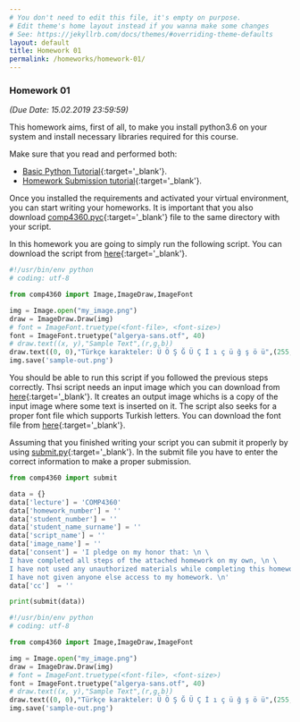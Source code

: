 ```yaml
---
# You don't need to edit this file, it's empty on purpose.
# Edit theme's home layout instead if you wanna make some changes
# See: https://jekyllrb.com/docs/themes/#overriding-theme-defaults
layout: default
title: Homework 01
permalink: /homeworks/homework-01/
---
```


### **Homework 01**

 _(Due Date: 15.02.2019 23:59:59)_

This homework aims, first of all, to make you install python3.6 on your system and install necessary libraries required for this course. 

Make sure that you read and performed both:
- [Basic Python Tutorial](/tutorials/basic-python-tutorial/){:target='_blank'}. 
- [Homework Submission tutorial](/tutorials/homework-submission-tutorial/){:target='_blank'}. 

Once you installed the requirements and activated your virtual environment, you can start writing your homeworks. It is important that you also download [comp4360.pyc](/homeworks/comp4360.pyc){:target='_blank'} file to the same directory with your script.

In this homework you are going to simply run the following script. You can download the script from [here](/homeworks/files/my_script.py){:target='_blank'}.

```python
#!/usr/bin/env python
# coding: utf-8

from comp4360 import Image,ImageDraw,ImageFont

img = Image.open("my_image.png")
draw = ImageDraw.Draw(img)
# font = ImageFont.truetype(<font-file>, <font-size>)
font = ImageFont.truetype("algerya-sans.otf", 40)
# draw.text((x, y),"Sample Text",(r,g,b))
draw.text((0, 0),"Türkçe karakteler: Ü Ö Ş Ğ Ü Ç İ ı ç ü ğ ş ö ü",(255,255,255),font=font)
img.save('sample-out.png')
```

You should be able to run this script if you followed the previous steps correctly. Thsi script needs an input image which you can download from [here](/homeworks/files/my_image.png){:target='_blank'}. It creates an output image whichs is a copy of the input image where some text is inserted on it. The script also seeks for a proper font file which supports Turkish letters. You can download the font file from [here](/homeworks/files/algerya-sans.otf){:target='_blank'}.

Assuming that you finished writing your script you can submit it properly by using [submit.py](/homeworks/submit.py){:target='_blank'}. In the submit file you have to enter the correct information to make a proper submission.

```python
from comp4360 import submit

data = {}
data['lecture'] = 'COMP4360'
data['homework_number'] = ''
data['student_number'] = ''
data['student_name_surname'] = ''
data['script_name'] = ''
data['image_name'] = ''
data['consent'] = 'I pledge on my honor that: \n \
I have completed all steps of the attached homework on my own, \n \
I have not used any unauthorized materials while completing this homework, and \n \
I have not given anyone else access to my homework. \n'
data['cc']  = ''

print(submit(data))
```



```python
#!/usr/bin/env python
# coding: utf-8

from comp4360 import Image,ImageDraw,ImageFont

img = Image.open("my_image.png")
draw = ImageDraw.Draw(img)
# font = ImageFont.truetype(<font-file>, <font-size>)
font = ImageFont.truetype("algerya-sans.otf", 40)
# draw.text((x, y),"Sample Text",(r,g,b))
draw.text((0, 0),"Türkçe karakteler: Ü Ö Ş Ğ Ü Ç İ ı ç ü ğ ş ö ü",(255,255,255),font=font)
img.save('sample-out.png')
```
